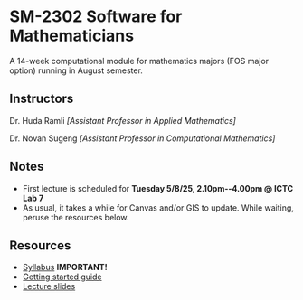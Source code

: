 # SM-2302 Software for Mathematicians

A 14-week computational module for mathematics majors (FOS major option) running in August semester.

## Instructors

Dr. Huda Ramli *[Assistant Professor in Applied Mathematics]* 

Dr. Novan Sugeng *[Assistant Professor in Computational Mathematics]* 

## Notes

- First lecture is scheduled for **Tuesday 5/8/25, 2.10pm--4.00pm @ ICTC Lab 7**
- As usual, it takes a while for Canvas and/or GIS to update. While waiting, peruse the resources below.

## Resources

- [Syllabus](https://raw.githubusercontent.com/sm2302-Aug25/material/main/others/sm2302-syllabus.pdf) **IMPORTANT!**
- [Getting started guide](https://raw.githubusercontent.com/sm2302-Aug25/material/main/others/getting_started.pdf)
- [Lecture slides](https://github.com/sm2302-Aug25/material)
